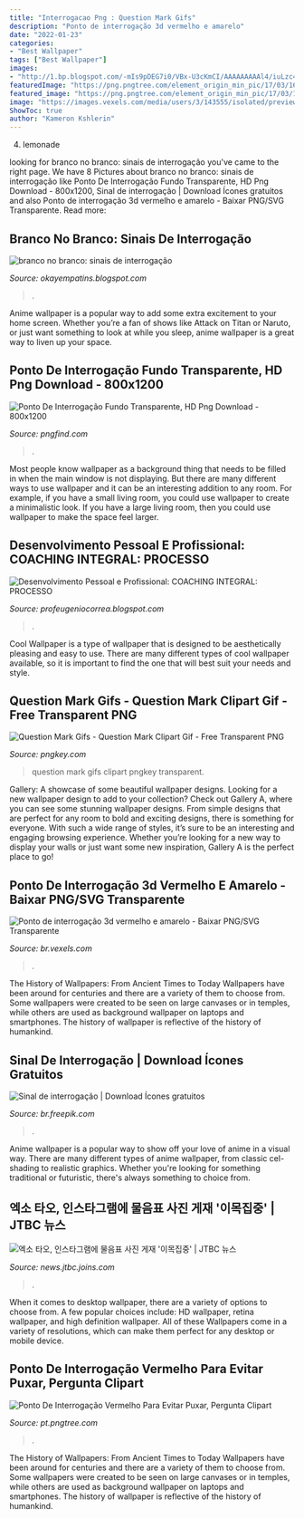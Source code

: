 ```yaml
---
title: "Interrogacao Png : Question Mark Gifs"
description: "Ponto de interrogação 3d vermelho e amarelo"
date: "2022-01-23"
categories:
- "Best Wallpaper"
tags: ["Best Wallpaper"]
images:
- "http://1.bp.blogspot.com/-mIs9pDEG7i0/VBx-U3cKmCI/AAAAAAAAAl4/iuLzc4SO8j8/s1600/homem-interrogacao.png"
featuredImage: "https://png.pngtree.com/element_origin_min_pic/17/03/16/40abaf6eafab79a220a113ce55c418da.jpg"
featured_image: "https://png.pngtree.com/element_origin_min_pic/17/03/16/40abaf6eafab79a220a113ce55c418da.jpg"
image: "https://images.vexels.com/media/users/3/143555/isolated/preview/af8dbc9112fe8ee9328539534b5a6548-ponto-de-interroga----o-3d-vermelho-e-amarelo-by-vexels.png"
ShowToc: true
author: "Kameron Kshlerin"
---
```



4. lemonade 

	

		
looking for branco no branco: sinais de interrogação you've came to the right page. We have 8 Pictures about branco no branco: sinais de interrogação like Ponto De Interrogação Fundo Transparente, HD Png Download - 800x1200, Sinal de interrogação | Download Ícones gratuitos and also Ponto de interrogação 3d vermelho e amarelo - Baixar PNG/SVG Transparente. Read more:
		
    
## Branco No Branco: Sinais De Interrogação

<img loading=lazy src="http://2.bp.blogspot.com/_XPlJh5wZnBY/TD-ALMGY3RI/AAAAAAAAGFk/5ExYuLx5LB4/s1600/interrogação.gif" onerror="this.onerror=null;this.src='https://tse4.mm.bing.net/th?id=OIP.-Oz0F8a9CvebMiW9VTyYuAHaRP&amp;pid=15.1';" alt="branco no branco: sinais de interrogação">

_Source: okayempatins.blogspot.com_

>. 

	

Anime wallpaper is a popular way to add some extra excitement to your home screen. Whether you’re a fan of shows like Attack on Titan or Naruto, or just want something to look at while you sleep, anime wallpaper is a great way to liven up your space.

    
## Ponto De Interrogação Fundo Transparente, HD Png Download - 800x1200

<img loading=lazy src="https://www.pngfind.com/pngs/m/2-25712_ponto-de-interrogao-fundo-transparente-hd-png-download.png" onerror="this.onerror=null;this.src='https://tse3.mm.bing.net/th?id=OIP.gSEW8-LOZACwS4WlffBHIgHaJt&amp;pid=15.1';" alt="Ponto De Interrogação Fundo Transparente, HD Png Download - 800x1200">

_Source: pngfind.com_

>. 

	

Most people know wallpaper as a background thing that needs to be filled in when the main window is not displaying. But there are many different ways to use wallpaper and it can be an interesting addition to any room. For example, if you have a small living room, you could use wallpaper to create a minimalistic look. If you have a large living room, then you could use wallpaper to make the space feel larger.

    
## Desenvolvimento Pessoal E Profissional: COACHING INTEGRAL: PROCESSO

<img loading=lazy src="http://1.bp.blogspot.com/-mIs9pDEG7i0/VBx-U3cKmCI/AAAAAAAAAl4/iuLzc4SO8j8/s1600/homem-interrogacao.png" onerror="this.onerror=null;this.src='https://tse2.mm.bing.net/th?id=OIP.nUVufQg1EoMs_jG9WmY2lgHaK1&amp;pid=15.1';" alt="Desenvolvimento Pessoal e Profissional: COACHING INTEGRAL: PROCESSO">

_Source: profeugeniocorrea.blogspot.com_

>. 

	

Cool Wallpaper is a type of wallpaper that is designed to be aesthetically pleasing and easy to use. There are many different types of cool wallpaper available, so it is important to find the one that will best suit your needs and style.

    
## Question Mark Gifs - Question Mark Clipart Gif - Free Transparent PNG

<img loading=lazy src="https://www.pngkey.com/png/detail/446-4464695_question-mark-gifs-question-mark-clipart-gif.png" onerror="this.onerror=null;this.src='https://tse2.mm.bing.net/th?id=OIP.lukklZ8Ovg_BlBWFk-F7_QHaJ4&amp;pid=15.1';" alt="Question Mark Gifs - Question Mark Clipart Gif - Free Transparent PNG">

_Source: pngkey.com_

>question mark gifs clipart pngkey transparent. 

	

Gallery: A showcase of some beautiful wallpaper designs.
Looking for a new wallpaper design to add to your collection? Check out Gallery A, where you can see some stunning wallpaper designs. From simple designs that are perfect for any room to bold and exciting designs, there is something for everyone. With such a wide range of styles, it’s sure to be an interesting and engaging browsing experience. Whether you’re looking for a new way to display your walls or just want some new inspiration, Gallery A is the perfect place to go!





	
	
    
## Ponto De Interrogação 3d Vermelho E Amarelo - Baixar PNG/SVG Transparente

<img loading=lazy src="https://images.vexels.com/media/users/3/143555/isolated/preview/af8dbc9112fe8ee9328539534b5a6548-ponto-de-interroga----o-3d-vermelho-e-amarelo-by-vexels.png" onerror="this.onerror=null;this.src='https://tse4.mm.bing.net/th?id=OIP.u_d9kDVykzsLzmhbgZAPZwHaHa&amp;pid=15.1';" alt="Ponto de interrogação 3d vermelho e amarelo - Baixar PNG/SVG Transparente">

_Source: br.vexels.com_

>. 

	

The History of Wallpapers: From Ancient Times to Today
Wallpapers have been around for centuries and there are a variety of them to choose from. Some wallpapers were created to be seen on large canvases or in temples, while others are used as background wallpaper on laptops and smartphones. The history of wallpaper is reflective of the history of humankind.

    
## Sinal De Interrogação | Download Ícones Gratuitos

<img loading=lazy src="https://image.freepik.com/icones-gratis/sinal-de-interrogacao_318-55525.jpg" onerror="this.onerror=null;this.src='https://tse3.mm.bing.net/th?id=OIP.m5ndFk6JMYdeLGuN6oCNhwHaHa&amp;pid=15.1';" alt="Sinal de interrogação | Download Ícones gratuitos">

_Source: br.freepik.com_

>. 

	

Anime wallpaper is a popular way to show off your love of anime in a visual way. There are many different types of anime wallpaper, from classic cel-shading to realistic graphics. Whether you're looking for something traditional or futuristic, there's always something to choice from.

    
## 엑소 타오, 인스타그램에 물음표 사진 게재 &#039;이목집중&#039; | JTBC 뉴스

<img loading=lazy src="http://photo.jtbc.joins.com/news/2014/05/15/20140515164200555.jpg" onerror="this.onerror=null;this.src='https://tse4.mm.bing.net/th?id=OIP.NNiL34nfaFfnZwk5D-WfpwAAAA&amp;pid=15.1';" alt="엑소 타오, 인스타그램에 물음표 사진 게재 &#039;이목집중&#039; | JTBC 뉴스">

_Source: news.jtbc.joins.com_

>. 

	

When it comes to desktop wallpaper, there are a variety of options to choose from. A few popular choices include: HD wallpaper, retina wallpaper, and high definition wallpaper. All of these Wallpapers come in a variety of resolutions, which can make them perfect for any desktop or mobile device. 

    
## Ponto De Interrogação Vermelho Para Evitar Puxar, Pergunta Clipart

<img loading=lazy src="https://png.pngtree.com/element_origin_min_pic/17/03/16/40abaf6eafab79a220a113ce55c418da.jpg" onerror="this.onerror=null;this.src='https://tse3.mm.bing.net/th?id=OIP.YZMcQp4d5DPkIjXomneWtgHaHa&amp;pid=15.1';" alt="Ponto De Interrogação Vermelho Para Evitar Puxar, Pergunta Clipart">

_Source: pt.pngtree.com_

>. 

	

The History of Wallpapers: From Ancient Times to Today
Wallpapers have been around for centuries and there are a variety of them to choose from. Some wallpapers were created to be seen on large canvases or in temples, while others are used as background wallpaper on laptops and smartphones. The history of wallpaper is reflective of the history of humankind.


